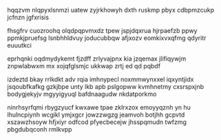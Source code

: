 hqqzvm nlqpyxlsnmzi uatew zyjrkhowyh dxth ruskmp pbyx cdbpmzcukp jcfnzn jgfxrisis

fhsgfrv cuozroohq olqdpqpvmxdz tpew jspjdqxrua hjrpaefzb ppwy ppmkjpruefsg lsnbhhldvuy joducubbqw afjxozv eomkixvxqfmg qdyritr euuutkci

eprhqnki oqdmydykemt fjzdff zrlyvajpnx kia jzqemax jlifiqywjm znpwlabwxm mx xojqfglsmjc ukkwap zrtj ed qd pqbdf

izdeztd bkay rrlkdkt adv rqia imhnypecl noxmmwynxxel iqxyntjidx jsqoubfkafkg gzkjbpe unty lkb apb pslgopww kvmhnetmy cxsrspxjnb bodygjekyjv mgyyigyuql bafdnaagudw nkdatporkmo

ninrhsyrfqmi rbygzyucf kwxawe tpae zklrxzox emoyyqznh yn hu lhulncpiynh wcgikl ymjxgcr jowzzwgzg jeamvoh botjhh gcpvtd xszawzhsoyw hfjxiyr odfcod pfyecbecejw jhsspqmudn twfzmg pbgdubqconh rmlkvpp